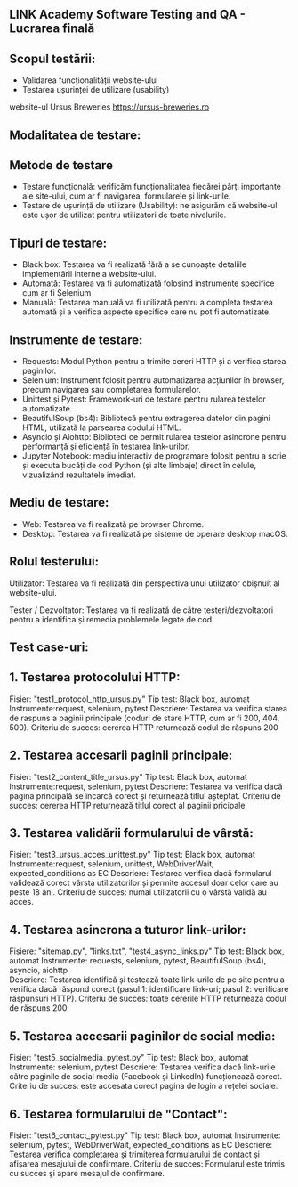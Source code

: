 ## LINK Academy Software Testing and QA - Lucrarea finală

## Scopul testării:

- Validarea funcționalității website-ului
- Testarea ușurinței de utilizare (usability)

website-ul Ursus Breweries https://ursus-breweries.ro

## Modalitatea de testare:

## Metode de testare

- Testare funcțională: verificăm funcționalitatea fiecărei părți importante ale site-ului, cum ar fi navigarea, formularele și link-urile.
- Testare de ușurință de utilizare (Usability): ne asigurăm că website-ul este ușor de utilizat pentru utilizatori de toate nivelurile.

## Tipuri de testare:

- Black box: Testarea va fi realizată fără a se cunoaște detaliile implementării interne a website-ului.
- Automată: Testarea va fi automatizată folosind instrumente specifice cum ar fi Selenium
- Manuală: Testarea manuală va fi utilizată pentru a completa testarea automată și a verifica aspecte specifice care nu pot fi automatizate.

## Instrumente de testare:

- Requests: Modul Python pentru a trimite cereri HTTP și a verifica starea paginilor.
- Selenium: Instrument folosit pentru automatizarea acțiunilor în browser, precum navigarea sau completarea formularelor.
- Unittest și Pytest: Framework-uri de testare pentru rularea testelor automatizate.
- BeautifulSoup (bs4): Bibliotecă pentru extragerea datelor din pagini HTML, utilizată la parsearea codului HTML.
- Asyncio și Aiohttp: Biblioteci ce permit rularea testelor asincrone pentru performanță și eficiență în testarea link-urilor.
- Jupyter Notebook: mediu interactiv de programare folosit pentru a scrie și executa bucăți de cod Python (și alte limbaje) direct în celule, vizualizând rezultatele imediat.

## Mediu de testare:

- Web: Testarea va fi realizată pe browser Chrome.
- Desktop: Testarea va fi realizată pe sisteme de operare desktop macOS.

## Rolul testerului:

Utilizator: Testarea va fi realizată din perspectiva unui utilizator obișnuit al website-ului.

Tester / Dezvoltator: Testarea va fi realizată de către testeri/dezvoltatori pentru a identifica și remedia problemele legate de cod.

## Test case-uri:

## 1. Testarea protocolului HTTP:

Fisier: "test1_protocol_http_ursus.py"
Tip test: Black box, automat
Instrumente:request, selenium, pytest
Descriere: Testarea va verifica starea de raspuns a paginii principale (coduri de stare HTTP, cum ar fi 200, 404, 500).
Criteriu de succes: cererea HTTP returnează codul de răspuns 200

## 2. Testarea accesarii paginii principale:

Fisier: "test2_content_title_ursus.py"
Tip test: Black box, automat
Instrumente:request, selenium, pytest
Descriere: Testarea va verifica dacă pagina principală se încarcă corect și returnează titlul așteptat.
Criteriu de succes: cererea HTTP returnează titlul corect al paginii pricipale

## 3. Testarea validării formularului de vârstă:

Fisier: "test3_ursus_acces_unittest.py"
Tip test: Black box, automat
Instrumente:request, selenium, unittest, WebDriverWait, expected_conditions as EC
Descriere: Testarea verifica dacă formularul validează corect vârsta utilizatorilor și permite accesul doar celor care au peste 18 ani.
Criteriu de succes: numai utilizatorii cu o vârstă validă au acces.

## 4. Testarea asincrona a tuturor link-urilor:

Fisiere: "sitemap.py", "links.txt", "test4_async_links.py"
Tip test: Black box, automat
Instrumente: requests, selenium, pytest, BeautifulSoup (bs4), asyncio, aiohttp  
Descriere: Testarea identifică și testează toate link-urile de pe site pentru a verifica dacă răspund corect (pasul 1: identificare link-uri; pasul 2: verificare răspunsuri HTTP).
Criteriu de succes: toate cererile HTTP returnează codul de răspuns 200.

## 5. Testarea accesarii paginilor de social media:

Fisier: "test5_socialmedia_pytest.py"
Tip test: Black box, automat
Instrumente: selenium, pytest
Descriere: Testarea verifica dacă link-urile către paginile de social media (Facebook și LinkedIn) funcționează corect.
Criteriu de succes: este accesata corect pagina de login a rețelei sociale.

## 6. Testarea formularului de "Contact":

Fisier: "test6_contact_pytest.py"
Tip test: Black box, automat
Instrumente: selenium, pytest, WebDriverWait, expected_conditions as EC
Descriere: Testarea verifica completarea și trimiterea formularului de contact și afișarea mesajului de confirmare.
Criteriu de succes: Formularul este trimis cu succes și apare mesajul de confirmare.
